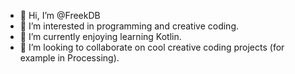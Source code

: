 - 👋 Hi, I’m @FreekDB
- 👀 I’m interested in programming and creative coding.
- 🌱 I’m currently enjoying learning Kotlin.
- 💞️ I’m looking to collaborate on cool creative coding projects (for example in Processing).

<!---
FreekDB/FreekDB is a ✨ special ✨ repository because its `README.md` (this file) appears on your GitHub profile.
You can click the Preview link to take a look at your changes.
--->
